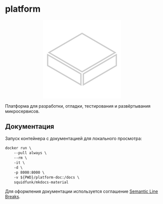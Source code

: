 # platform

<p align="center">
    <img src="platform-hack/asset/platform-icon-256.png" width="256" height="256" alt="platform" />
</p>

Платформа для разработки, отладки, тестирования и развёртывания микросервисов.

## Документация

Запуск контейнера с документацией для локального просмотра:

```shell
docker run \
    --pull always \
    --rm \
    -it \
    -d \
    -p 8000:8000 \
    -v ${PWD}/platform-doc:/docs \
    squidfunk/mkdocs-material
```

Для оформления документации используется
соглашение [Semantic Line Breaks](https://sembr.org/).
